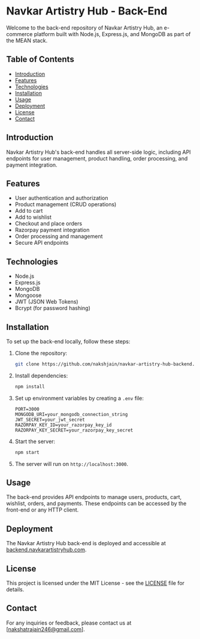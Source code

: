 # Navkar Artistry Hub - Back-End

Welcome to the back-end repository of Navkar Artistry Hub, an e-commerce platform built with Node.js, Express.js, and MongoDB as part of the MEAN stack.

## Table of Contents
- [Introduction](#introduction)
- [Features](#features)
- [Technologies](#technologies)
- [Installation](#installation)
- [Usage](#usage)
- [Deployment](#deployment)
- [License](#license)
- [Contact](#contact)

## Introduction
Navkar Artistry Hub's back-end handles all server-side logic, including API endpoints for user management, product handling, order processing, and payment integration.

## Features
- User authentication and authorization
- Product management (CRUD operations)
- Add to cart
- Add to wishlist
- Checkout and place orders
- Razorpay payment integration
- Order processing and management
- Secure API endpoints

## Technologies
- Node.js
- Express.js
- MongoDB
- Mongoose
- JWT (JSON Web Tokens)
- Bcrypt (for password hashing)

## Installation
To set up the back-end locally, follow these steps:

1. Clone the repository:
    ```bash
    git clone https://github.com/nakshjain/navkar-artistry-hub-backend.git
    ```

2. Install dependencies:
    ```bash
    npm install
    ```

3. Set up environment variables by creating a `.env` file:
    ```plaintext
    PORT=3000
    MONGODB_URI=your_mongodb_connection_string
    JWT_SECRET=your_jwt_secret
    RAZORPAY_KEY_ID=your_razorpay_key_id
    RAZORPAY_KEY_SECRET=your_razorpay_key_secret
    ```

4. Start the server:
    ```bash
    npm start
    ```

5. The server will run on `http://localhost:3000`.

## Usage
The back-end provides API endpoints to manage users, products, cart, wishlist, orders, and payments. These endpoints can be accessed by the front-end or any HTTP client.

## Deployment
The Navkar Artistry Hub back-end is deployed and accessible at [backend.navkarartistryhub.com](https://backend.navkarartistryhub.com).

## License
This project is licensed under the MIT License - see the [LICENSE](LICENSE) file for details.

## Contact
For any inquiries or feedback, please contact us at [nakshatrajain246@gmail.com].
